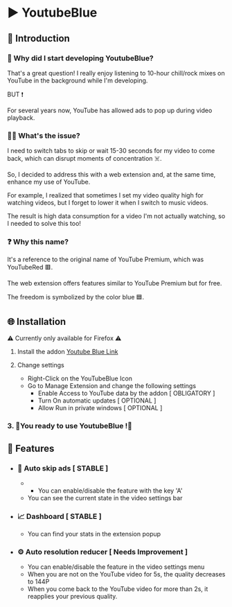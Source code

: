 ﻿
# ▶️ YoutubeBlue 

## 🔎 Introduction

### 🤔 Why did I start developing YoutubeBlue?

That's a great question! I really enjoy listening to 10-hour chill/rock mixes on YouTube in the background while I'm developing. 

BUT ❗ 

For several years now, YouTube has allowed ads to pop up during video playback.

### 🤷‍♂️ What's the issue?

I need to switch tabs to skip or wait 15-30 seconds for my video to come back, which can disrupt moments of concentration ☠️.

So, I decided to address this with a web extension and, at the same time, enhance my use of YouTube.

For example, I realized that sometimes I set my video quality high for watching videos, but I forget to lower it when I switch to music videos.

The result is high data consumption for a video I'm not actually watching, so I needed to solve this too!

### ❓ Why this name?

It's a reference to the original name of YouTube Premium, which was YouTubeRed 🟥.

The web extension offers features similar to YouTube Premium but for free.

The freedom is symbolized by the color blue 🟦.

## 🌐 Installation 

⚠️ Currently only available for Firefox ⚠️

1.  Install the addon
	[Youtube Blue Link](https://addons.mozilla.org/firefox/downloads/file/4210981/25729358bec54f5883d3-0.4.0.xpi)
	
2. Change settings
    - Right-Click on the YouTubeBlue Icon
    - Go to Manage Extension and change the following settings
        - Enable Access to YouTube data by the addon [ OBLIGATORY ]
        - Turn On automatic updates [ OPTIONAL ]
        - Allow Run in private windows [ OPTIONAL ]

### 3.  🎈You ready to use YoutubeBlue !🎈

## 🔧 Features

- ### 📣 Auto skip ads [ STABLE ]
	- - You can enable/disable the feature with the key 'A'
	- You can see the current state in the video settings bar
	 
- ### 📈 Dashboard [ STABLE ]
	- You can find your stats in the extension popup 

- ### ⚙️ Auto resolution reducer [ Needs Improvement ]
	- You can enable/disable the feature in the video settings menu
	- When you are not on the YouTube video for 5s, the quality decreases to 144P
	- When you come back to the YouTube video for more than 2s, it reapplies your previous quality.
